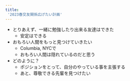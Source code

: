 ```yaml
---
title:
 '2023春交友関係広げたい計画'
---
```

- とりあえず、一緒に勉強したり出来る友達はできた
	- 安定はできる
- おもろい人間をもっと見つけていきたい
	- Columbia, NYCで
	- おもろい人間は隠れているのだと思う
- どのように？
	- ポジションをとって、自分のやっている事を主張する
	- あと、尊敬できる先輩を見つけたい